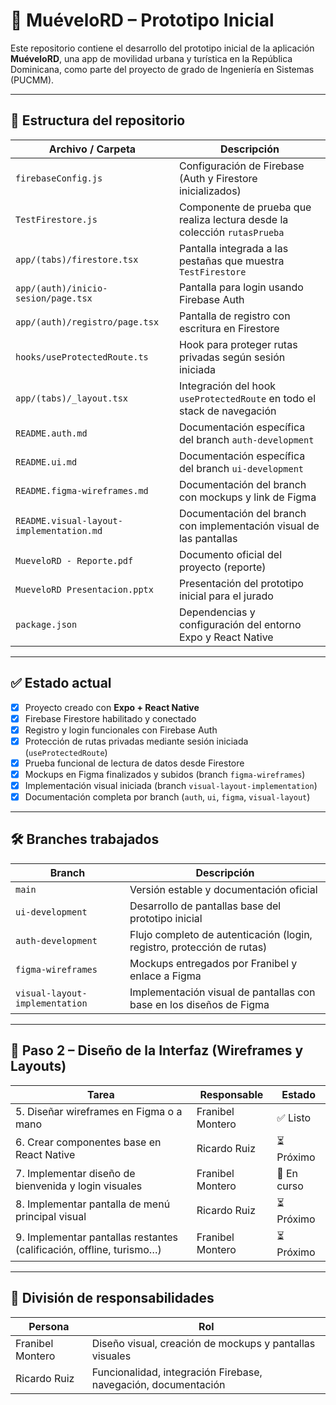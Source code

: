 # 📱 MuéveloRD – Prototipo Inicial

Este repositorio contiene el desarrollo del prototipo inicial de la aplicación **MuéveloRD**, una app de movilidad urbana y turística en la República Dominicana, como parte del proyecto de grado de Ingeniería en Sistemas (PUCMM).

---

## 📂 Estructura del repositorio

| Archivo / Carpeta                   | Descripción                                                               |
| ----------------------------------- | ------------------------------------------------------------------------- |
| `firebaseConfig.js`                 | Configuración de Firebase (Auth y Firestore inicializados)                |
| `TestFirestore.js`                  | Componente de prueba que realiza lectura desde la colección `rutasPrueba` |
| `app/(tabs)/firestore.tsx`          | Pantalla integrada a las pestañas que muestra `TestFirestore`             |
| `app/(auth)/inicio-sesion/page.tsx` | Pantalla para login usando Firebase Auth                                  |
| `app/(auth)/registro/page.tsx`      | Pantalla de registro con escritura en Firestore                           |
| `hooks/useProtectedRoute.ts`        | Hook para proteger rutas privadas según sesión iniciada                   |
| `app/(tabs)/_layout.tsx`            | Integración del hook `useProtectedRoute` en todo el stack de navegación   |
| `README.auth.md`                    | Documentación específica del branch `auth-development`                    |
| `README.ui.md`                      | Documentación específica del branch `ui-development`                      |
| `README.figma-wireframes.md`        | Documentación del branch con mockups y link de Figma                      |
| `README.visual-layout-implementation.md` | Documentación del branch con implementación visual de las pantallas  |
| `MueveloRD - Reporte.pdf`           | Documento oficial del proyecto (reporte)                                  |
| `MueveloRD Presentacion.pptx`       | Presentación del prototipo inicial para el jurado                         |
| `package.json`                      | Dependencias y configuración del entorno Expo y React Native              |

---

## ✅ Estado actual

* [x] Proyecto creado con **Expo + React Native**
* [x] Firebase Firestore habilitado y conectado
* [x] Registro y login funcionales con Firebase Auth
* [x] Protección de rutas privadas mediante sesión iniciada (`useProtectedRoute`)
* [x] Prueba funcional de lectura de datos desde Firestore
* [x] Mockups en Figma finalizados y subidos (branch `figma-wireframes`)
* [x] Implementación visual iniciada (branch `visual-layout-implementation`)
* [x] Documentación completa por branch (`auth`, `ui`, `figma`, `visual-layout`)

---

## 🛠️ Branches trabajados

| Branch                            | Descripción                                                               |
|----------------------------------|---------------------------------------------------------------------------|
| `main`                           | Versión estable y documentación oficial                                   |
| `ui-development`                 | Desarrollo de pantallas base del prototipo inicial                        |
| `auth-development`               | Flujo completo de autenticación (login, registro, protección de rutas)    |
| `figma-wireframes`               | Mockups entregados por Franibel y enlace a Figma                          |
| `visual-layout-implementation`   | Implementación visual de pantallas con base en los diseños de Figma       |

---

## 📌 Paso 2 – Diseño de la Interfaz (Wireframes y Layouts)

| Tarea                                                                 | Responsable         | Estado      |
|-----------------------------------------------------------------------|---------------------|-------------|
| 5. Diseñar wireframes en Figma o a mano                               | Franibel Montero    | ✅ Listo     |
| 6. Crear componentes base en React Native                             | Ricardo Ruiz        | ⏳ Próximo   |
| 7. Implementar diseño de bienvenida y login visuales                  | Franibel Montero    | 🔄 En curso  |
| 8. Implementar pantalla de menú principal visual                      | Ricardo Ruiz        | ⏳ Próximo   |
| 9. Implementar pantallas restantes (calificación, offline, turismo…)  | Franibel Montero    | ⏳ Próximo   |

---

## 👥 División de responsabilidades

| Persona             | Rol                                                                 |
|---------------------|----------------------------------------------------------------------|
| Franibel Montero    | Diseño visual, creación de mockups y pantallas visuales              |
| Ricardo Ruiz        | Funcionalidad, integración Firebase, navegación, documentación       |
